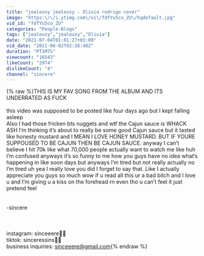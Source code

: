 ```yaml
---
title: "jealousy jealousy - Olivia rodrigo cover"
image: "https:\/\/i.ytimg.com\/vi\/fdfYu5co_ZU\/hqdefault.jpg"
vid_id: "fdfYu5co_ZU"
categories: "People-Blogs"
tags: ["jealousy","jealousy","Olivia"]
date: "2021-07-04T01:01:27+03:00"
vid_date: "2021-06-02T02:26:40Z"
duration: "PT1M7S"
viewcount: "16543"
likeCount: "2974"
dislikeCount: "4"
channel: "sincere"
---
```

{% raw %}THIS IS MY FAV SONG FROM THE ALBUM AND ITS UNDERRATED AS FUCK <br /><br />this video was supposed to be posted like four days ago but I kept falling asleep<br />Also I had those fricken bts nuggets and wtf the Cajun sauce is WHACK ASH I’m thinking it’s about to really be some good Cajun sauce but it tasted like honesty mustard and I MEAN I LOVE HONEY MUSTARD. BUT IF YOURE SUPPOUSED TO BE CAJUN THEN BE CAJUN SAUCE. anyway I can’t believe I hit 70k like what 70,000 people actually want to watch me like huh I’m confused anyways it’s so funny to me how you guys have no idea what’s happening in like soon days but anyways I’m tired but not really actually no I’m tired uh yea I really love you did I forget to say that. Like I actually appreciate you guys so much wow if u read all this ur a bad bitch and I love u and I’m giving u a kiss on the forehead rn even tho u can’t feel it just pretend feel  <br /><br /><br />-sincere <br /><br /><br /><br />instagram: sinceeere🧚🏾<br />tiktok: sinceressins🧚🏾<br />business inquiries: sinceeere@gmail.com{% endraw %}
